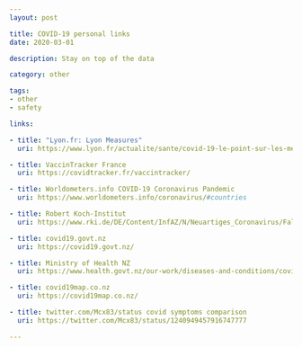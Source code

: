 ```yaml
---
layout: post

title: COVID-19 personal links
date: 2020-03-01

description: Stay on top of the data

category: other

tags:
- other
- safety

links:

- title: "Lyon.fr: Lyon Measures"
  uri: https://www.lyon.fr/actualite/sante/covid-19-le-point-sur-les-mesures-lyon

- title: VaccinTracker France
  uri: https://covidtracker.fr/vaccintracker/

- title: Worldometers.info COVID-19 Coronavirus Pandemic
  uri: https://www.worldometers.info/coronavirus/#countries

- title: Robert Koch-Institut
  uri: https://www.rki.de/DE/Content/InfAZ/N/Neuartiges_Coronavirus/Fallzahlen.html

- title: covid19.govt.nz
  uri: https://covid19.govt.nz/

- title: Ministry of Health NZ
  uri: https://www.health.govt.nz/our-work/diseases-and-conditions/covid-19-novel-coronavirus/covid-19-current-situation/covid-19-current-cases

- title: covid19map.co.nz
  uri: https://covid19map.co.nz/

- title: twitter.com/Mcx83/status covid symptoms comparison
  uri: https://twitter.com/Mcx83/status/1240949457916747777

---
```

